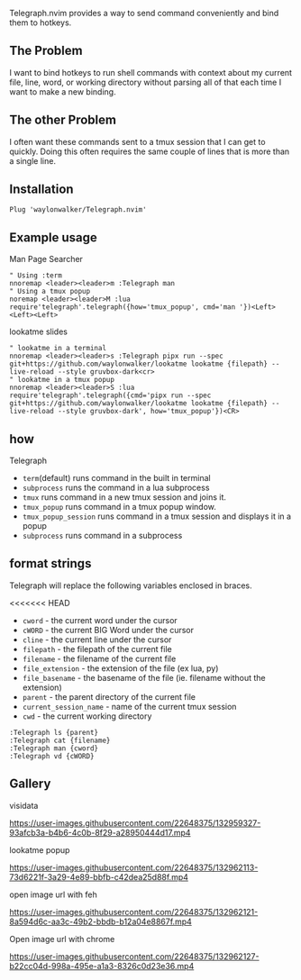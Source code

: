 Telegraph.nvim provides a way to send command conveniently and bind them to hotkeys.

## The Problem

I want to bind hotkeys to run shell commands with context about my current
file, line, word, or working directory without parsing all of that each time I
want to make a new binding.

## The other Problem

I often want these commands sent to a tmux session that I can get to quickly.
Doing this often requires the same couple of lines that is more than a single
line.


## Installation

``` vim
Plug 'waylonwalker/Telegraph.nvim'
```

## Example usage

Man Page Searcher

``` vim
" Using :term
nnoremap <leader><leader>m :Telegraph man
" Using a tmux popup
noremap <leader><leader>M :lua require'telegraph'.telegraph({how='tmux_popup', cmd='man '})<Left><Left><Left>
```

lookatme slides

```
" lookatme in a terminal
nnoremap <leader><leader>s :Telegraph pipx run --spec git+https://github.com/waylonwalker/lookatme lookatme {filepath} --live-reload --style gruvbox-dark<cr>
" lookatme in a tmux popup
nnoremap <leader><leader>S :lua require'telegraph'.telegraph({cmd='pipx run --spec git+https://github.com/waylonwalker/lookatme lookatme {filepath} --live-reload --style gruvbox-dark', how='tmux_popup'})<CR>
```


## how

Telegraph 

* `term`(default) runs command in the built in terminal
* `subprocess` runs the command in a lua subprocess
* `tmux` runs command in a new tmux session and joins it.
* `tmux_popup` runs command in a tmux popup window.
* `tmux_popup_session` runs command in a tmux session and displays it in a popup
* `subprocess` runs command in a subprocess

## format strings

Telegraph will replace the following variables enclosed in braces.

<<<<<<< HEAD
* `cword` - the current word under the cursor
* `cWORD` - the current BIG Word under the cursor
* `cline` - the current line under the cursor
* `filepath` - the filepath of the current file
* `filename` - the filename of the current file
* `file_extension` - the extension of the file (ex lua, py)
* `file_basename` - the basename of the file (ie. filename without the extension)
* `parent` - the parent directory of the current file
* `current_session_name` - name of the current tmux session
* `cwd` - the current working directory

```
:Telegraph ls {parent}
:Telegraph cat {filename}
:Telegraph man {cword}
:Telegraph vd {cWORD}
```


## Gallery


visidata

https://user-images.githubusercontent.com/22648375/132959327-93afcb3a-b4b6-4c0b-8f29-a28950444d17.mp4

lookatme popup

https://user-images.githubusercontent.com/22648375/132962113-73d6221f-3a29-4e89-bbfb-c42dea25d88f.mp4

open image url with feh

https://user-images.githubusercontent.com/22648375/132962121-8a594d6c-aa3c-49b2-bbdb-b12a04e8867f.mp4

Open image url with chrome

https://user-images.githubusercontent.com/22648375/132962127-b22cc04d-998a-495e-a1a3-8326c0d23e36.mp4


